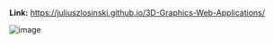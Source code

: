**Link:** https://juliuszlosinski.github.io/3D-Graphics-Web-Applications/

![image](https://github.com/juliuszlosinski/3D-Graphics-Web-Applications/assets/72278818/1cb04c72-cadf-446b-a719-6fe94eeadd10)
